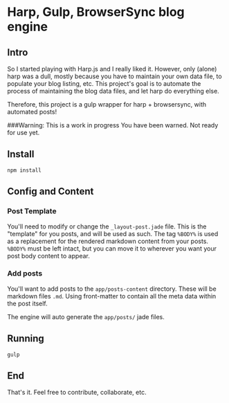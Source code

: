 # Harp, Gulp, BrowserSync blog engine

## Intro

So I started playing with Harp.js and I really liked it. However, only (alone) harp was a dull, mostly because you have to maintain your own data file, to populate your blog listing, etc. This project's goal is to automate the process of maintaining the blog data files, and let harp do everything else. 

Therefore, this project is a gulp wrapper for harp + browsersync, with automated posts!

###Warning: This is a work in progress
You have been warned. Not ready for use yet.

## Install

`npm install`

## Config and Content

### Post Template

You'll need to modify or change the `_layout-post.jade` file. This is the "template" for you posts, and will be used as such. The tag `%BODY%` is used as a replacement for the rendered markdown content from your posts. `%BODY%` must be left intact, but you can move it to wherever you want your post body content to appear.

### Add posts 

You'll want to add posts to the `app/posts-content` directory. 
These will be markdown files `.md`. Using front-matter to contain all the meta data within the post itself.

The engine will auto generate the `app/posts/` jade files. 

## Running

`gulp`

## End 

That's it. Feel free to contribute, collaborate, etc.

